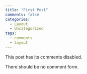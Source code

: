 ```yaml
---
title: "First Post"
comments: false
categories:
  - Layout
  - Uncategorized
tags:
  - comments
  - layout
---
```


This post has its comments disabled.

There should be no comment form.